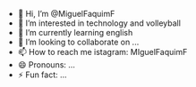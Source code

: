- 👋 Hi, I’m @MiguelFaquimF
- 👀 I’m interested in technology and volleyball
- 🌱 I’m currently learning english
- 💞️ I’m looking to collaborate on ...
- 📫 How to reach me istagram: MIguelFaquimF
- 😄 Pronouns: ...
- ⚡ Fun fact: ...

<!---
MiguelFaquimF/MiguelFaquimF is a ✨ special ✨ repository because its `README.md` (this file) appears on your GitHub profile.
You can click the Preview link to take a look at your changes.
--->
